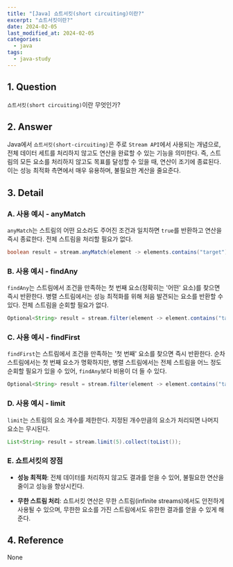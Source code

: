 ```yaml
---
title: "[Java] 쇼트서킷(short circuiting)이란?"
excerpt: "쇼트서킷이란?"
date: 2024-02-05
last_modified_at: 2024-02-05
categories:
  - java
tags:
  - java-study
---
```


## 1. Question

`쇼트서킷(short circuiting)`이란 무엇인가?

## 2. Answer

Java에서 `쇼트서킷(short-circuiting)`은 주로 `Stream API`에서 사용되는 개념으로, 전체 데이터 세트를 처리하지 않고도 연산을 완료할 수 있는 기능을 의미한다. 즉, 스트림의 모든 요소를 처리하지 않고도 목표를 달성할 수 있을 때, 연산이 조기에 종료된다. 이는 성능 최적화 측면에서 매우 유용하며, 불필요한 계산을 줄요준다.

## 3. Detail

### A. 사용 예시 - anyMatch

`anyMatch`는 스트림의 어떤 요소라도 주어진 조건과 일치하면 `true`를 반환하고 연산을 즉시 종료한다. 전체 스트림을 처리할 필요가 없다.

```java
boolean result = stream.anyMatch(element -> elements.contains("target"));
```

### B. 사용 예시 - findAny

`findAny`는 스트림에서 조건을 만족하는 첫 번째 요소(정확히는 '어떤' 요소)를 찾으면 즉시 반환한다. 병렬 스트림에서는 성능 최적화를 위해 처음 발견되는 요소를 반환할 수 있다. 전체 스트림을 순회할 필요가 없다.

```java
Optional<String> result = stream.filter(element -> element.contains("target")).findAny();
```

### C. 사용 예시 - findFirst

`findFirst`는 스트림에서 조건을 만족하는 '첫 번째' 요소를 찾으면 즉시 반환한다. 순차 스트림에서는 첫 번째 요소가 명확하지만, 병렬 스트림에서는 전체 스트림을 어느 정도 순회할 필요가 있을 수 있어, `findAny`보다 비용이 더 들 수 있다.

```java
Optional<String> result = stream.filter(element -> element.contains("target")).findFirst();
```

### D. 사용 예시 - limit

`limit`는 스트림의 요소 개수를 제한한다. 지정된 개수만큼의 요소가 처리되면 나머지 요소는 무시된다.

```java
List<String> result = stream.limit(5).collect(toList());
```

### E. 쇼트서킷의 장점

* **성능  최적화**: 전체 데이터를 처리하지 않고도 결과를 얻을 수 있어, 불필요한 연산을 줄이고 성능을 향상시킨다.

* **무한 스트림 처리**: 쇼트서킷 연산은 무한 스트림(infinite streams)에서도 안전하게 사용될 수 있으며, 무한한 요소를 가진 스트림에서도 유한한 결과를 얻을 수 있게 해준다.

## 4. Reference

None